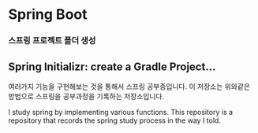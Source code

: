 # Spring Boot
### 스프링 프로젝트 폴더 생성
Spring Initializr: create a Gradle Project...
------------------------------
여러가지 기능을 구현해보는 것을 통해서 스프링 공부중입니다.
이 저장소는 위와같은 방법으로 스프링을 공부과정을 기록하는 저장소입니다.

I study spring by implementing various functions.
This repository is a repository that records the spring study process in the way I told.